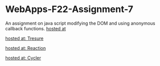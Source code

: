 # WebApps-F22-Assignment-7
An assignment on java script modifying the DOM and using anonymous callback functions.
[hosted at](https://44-563-web-apps-f22.github.io/44563-webapps-assignment-7-udaykirankolla/)

[hosted at: Tresure](https://github.com/44-563-Web-Apps-F22/44563-webapps-assignment-7-udaykirankolla/blob/main/treasure.html)

[hosted at: Reaction](https://github.com/44-563-Web-Apps-F22/44563-webapps-assignment-7-udaykirankolla/blob/main/reaction.html)

[hosted at: Cycler](https://github.com/44-563-Web-Apps-F22/44563-webapps-assignment-7-udaykirankolla/blob/main/cycler.html)